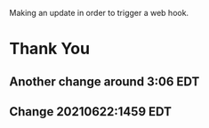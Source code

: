 Making an update in order to trigger a web hook.

# Thank You


## Another change around 3:06 EDT
## Change 20210622:1459 EDT
